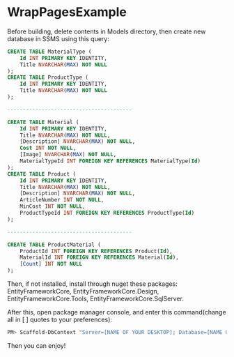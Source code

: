 # WrapPagesExample

Before building, delete contents in Models directory, then create new database in SSMS using this query:

```sql
CREATE TABLE MaterialType (
	Id INT PRIMARY KEY IDENTITY,
	Title NVARCHAR(MAX) NOT NULL
);
CREATE TABLE ProductType (
	Id INT PRIMARY KEY IDENTITY,
	Title NVARCHAR(MAX) NOT NULL
);

----------------------------------------

CREATE TABLE Material (
	Id INT PRIMARY KEY IDENTITY,
	Title NVARCHAR(MAX) NOT NULL,
	[Description] NVARCHAR(MAX) NOT NULL,
	Cost INT NOT NULL,
	[Image] NVARCHAR(MAX) NOT NULL,
	MaterialTypeId INT FOREIGN KEY REFERENCES MaterialType(Id)
);
CREATE TABLE Product (
	Id INT PRIMARY KEY IDENTITY,
	Title NVARCHAR(MAX) NOT NULL,
	[Description] NVARCHAR(MAX) NOT NULL,
	ArticleNumber INT NOT NULL,
	MinCost INT NOT NULL,
	ProductTypeId INT FOREIGN KEY REFERENCES ProductType(Id)
);

----------------------------------------

CREATE TABLE ProductMaterial (
	ProductId INT FOREIGN KEY REFERENCES Product(Id),
	MaterialId INT FOREIGN KEY REFERENCES Material(Id),
	[Count] INT NOT NULL
);
```

Then, if not installed, install through nuget these packages: EntityFrameworkCore, EntityFrameworkCore.Design, EntityFrameworkCore.Tools, EntityFrameworkCore.SqlServer.

After this, open package manager console, and enter this command(change all in [ ] quotes to your preferences):
```powershell
PM> Scaffold-DbContext "Server=[NAME OF YOUR DESKTOP]; Database=[NAME OF YOUR DATABASE]; Trusted_Connection=true;" Microsoft.EntityFrameworkCore.SqlServer -d -OutputDir Models
```

Then you can enjoy!
